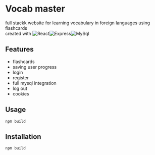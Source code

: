 # Vocab master
full stackk website for learning vocabulary in foreign languages using flashcards<br>
created with ![React](https://img.shields.io/badge/react-blue?style=for-the-badge&logo=react)![Express](https://img.shields.io/badge/express-red?style=for-the-badge&logo=express)![MySql](https://img.shields.io/badge/mysql-black?style=for-the-badge&logo=mysql)

## Features
- flashcards
- saving user progress
- login
- register
- full mysql integration
- log out
- cookies
## Usage
```
npm build
```
## Installation
```
npm build
```
